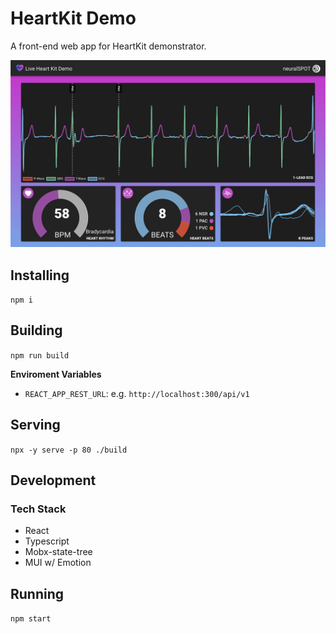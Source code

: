 # HeartKit Demo

A front-end web app for HeartKit demonstrator.

![](./docs/assets/heart-kit-app.png)


## Installing

`npm i`

## Building

`npm run build`


__Enviroment Variables__

* `REACT_APP_REST_URL`: e.g. `http://localhost:300/api/v1`

## Serving

`npx -y serve -p 80 ./build`

## Development

### Tech Stack

* React
* Typescript
* Mobx-state-tree
* MUI w/ Emotion

## Running

`npm start`
